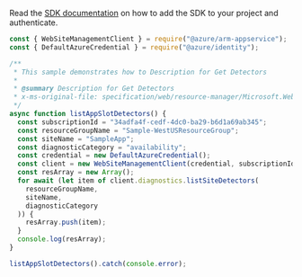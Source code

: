 Read the [SDK documentation](https://github.com/Azure/azure-sdk-for-js/blob/%40azure%2Farm-appservice_12.0.0/sdk/appservice/arm-appservice/README.md) on how to add the SDK to your project and authenticate.

```javascript
const { WebSiteManagementClient } = require("@azure/arm-appservice");
const { DefaultAzureCredential } = require("@azure/identity");

/**
 * This sample demonstrates how to Description for Get Detectors
 *
 * @summary Description for Get Detectors
 * x-ms-original-file: specification/web/resource-manager/Microsoft.Web/stable/2021-03-01/examples/Diagnostics_ListSiteDetectorsSlot.json
 */
async function listAppSlotDetectors() {
  const subscriptionId = "34adfa4f-cedf-4dc0-ba29-b6d1a69ab345";
  const resourceGroupName = "Sample-WestUSResourceGroup";
  const siteName = "SampleApp";
  const diagnosticCategory = "availability";
  const credential = new DefaultAzureCredential();
  const client = new WebSiteManagementClient(credential, subscriptionId);
  const resArray = new Array();
  for await (let item of client.diagnostics.listSiteDetectors(
    resourceGroupName,
    siteName,
    diagnosticCategory
  )) {
    resArray.push(item);
  }
  console.log(resArray);
}

listAppSlotDetectors().catch(console.error);
```
